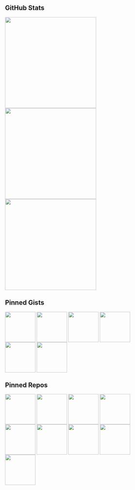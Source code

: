 ## GitHub Stats

<img height=300 align="center" src="https://github-readme-stats.vercel.app/api?username=charudatta10&show=reviews,discussions_started,prs_merged,prs_merged_percentage&hide_rank=true&show_icons=true&include_all_commits=true&theme=onedark#gh-dark-mode-only&bg_color=30,e96443,904e95)" /> <img height=300 align="center" src="https://github-readme-stats.vercel.app/api/top-langs/?username=charudatta10&layout=pie&hide=html&theme=onedark" /> <img height=300 align="center" src="https://github-profile-trophy.vercel.app/?username=charudatta10&theme=onedark&rows=2&column=3" />

## Pinned Gists

<img height=100 align="center" src="https://github-readme-stats.vercel.app/api/gist?id=8b50e8260808cdebe4c08d2b00ba05d3&theme=onedark" /> <img height=100 align="center" src="https://github-readme-stats.vercel.app/api/gist?id=544d754641c3fa2b22fb84b7e62edf8c&theme=dark" /> <img height=100 align="center" src="https://github-readme-stats.vercel.app/api/gist?id=d44f375ef894ede4d5302eb4a003b27a&theme=merko" />  <img height=100 align="center" src="https://github-readme-stats.vercel.app/api/gist?id=6efb146deb50a1b2af20d6864e877cc7&theme=gruvbox" />
<img height=100 align="center" src="https://github-readme-stats.vercel.app/api/gist?id=d44f375ef894ede4d5302eb4a003b27a&theme=tokyonight" />
<img height=100 align="center" src="https://github-readme-stats.vercel.app/api/gist?id=fc433968b5108f39236c97944273b685&theme=cobalt" />

## Pinned Repos 

<img height=100  align="center" src="https://github-readme-stats.vercel.app/api/pin/?username=charudatta10&repo=charudatta10&theme=onedark" /> <img height=100  align="center" src="https://github-readme-stats.vercel.app/api/pin/?username=charudatta10&repo=ai-trade&theme=dark" /> <img height=100  align="center" src="https://github-readme-stats.vercel.app/api/pin/?username=charudatta10&repo=ai_chat&theme=merko" />
<img height=100  align="center" src="https://github-readme-stats.vercel.app/api/pin/?username=charudatta10&repo=devanagari-handwriting-recognizer&theme=gruvbox" /> <img height=100  align="center" src="https://github-readme-stats.vercel.app/api/pin/?username=charudatta10&repo=web3-tools&theme=tokyonight" /> <img height=100  align="center" src="https://github-readme-stats.vercel.app/api/pin/?username=charudatta10&repo=ai-orb&theme=cobalt" /> 
<img height=100  align="center" src="https://github-readme-stats.vercel.app/api/pin/?username=charudatta10&repo=project-tile&theme=synthwave" /> <img height=100  align="center" src="https://github-readme-stats.vercel.app/api/pin/?username=charudatta10&repo=task-runner-SDLC&theme=dracula" />
<img height=100  align="center" src="https://github-readme-stats.vercel.app/api/pin/?username=charudatta10&repo=note-flow&theme=dark" />
